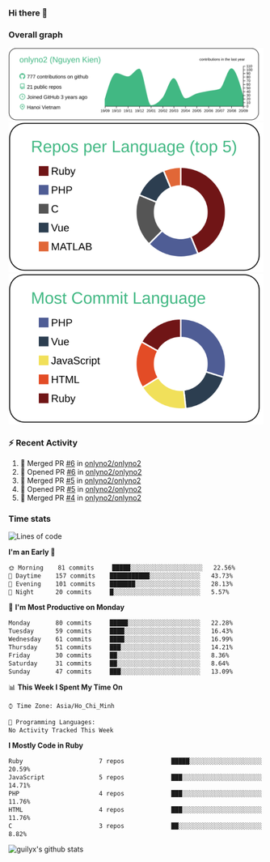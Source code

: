 ### Hi there 👋

### Overall graph
[![](https://raw.githubusercontent.com/onlyno2/onlyno2/master/profile-summary-card-output/vue/0-profile-details.svg)](https://github.com/vn7n24fzkq/github-profile-summary-cards)
[![](https://raw.githubusercontent.com/onlyno2/onlyno2/master/profile-summary-card-output/vue/1-repos-per-language.svg)](https://github.com/vn7n24fzkq/github-profile-summary-cards)
[![](https://raw.githubusercontent.com/onlyno2/onlyno2/master/profile-summary-card-output/vue/2-most-commit-language.svg)](https://github.com/vn7n24fzkq/github-profile-summary-cards)

### :zap: Recent Activity
<!--START_SECTION:activity-->
1. 🎉 Merged PR [#6](https://github.com//onlyno2/onlyno2/pull/6) in [onlyno2/onlyno2](https://github.com//onlyno2/onlyno2)
2. 💪 Opened PR [#6](https://github.com//onlyno2/onlyno2/pull/6) in [onlyno2/onlyno2](https://github.com//onlyno2/onlyno2)
3. 🎉 Merged PR [#5](https://github.com//onlyno2/onlyno2/pull/5) in [onlyno2/onlyno2](https://github.com//onlyno2/onlyno2)
4. 💪 Opened PR [#5](https://github.com//onlyno2/onlyno2/pull/5) in [onlyno2/onlyno2](https://github.com//onlyno2/onlyno2)
5. 🎉 Merged PR [#4](https://github.com//onlyno2/onlyno2/pull/4) in [onlyno2/onlyno2](https://github.com//onlyno2/onlyno2)
<!--END_SECTION:activity-->

### Time stats
<!--START_SECTION:waka-->
![Lines of code](https://img.shields.io/badge/From%20Hello%20World%20I%27ve%20Written-11.0%20million%20lines%20of%20code-blue)

**I'm an Early 🐤** 

```text
🌞 Morning    81 commits     █████░░░░░░░░░░░░░░░░░░░░   22.56% 
🌆 Daytime    157 commits    ███████████░░░░░░░░░░░░░░   43.73% 
🌃 Evening    101 commits    ███████░░░░░░░░░░░░░░░░░░   28.13% 
🌙 Night      20 commits     █░░░░░░░░░░░░░░░░░░░░░░░░   5.57%

```
📅 **I'm Most Productive on Monday** 

```text
Monday       80 commits     █████░░░░░░░░░░░░░░░░░░░░   22.28% 
Tuesday      59 commits     ████░░░░░░░░░░░░░░░░░░░░░   16.43% 
Wednesday    61 commits     ████░░░░░░░░░░░░░░░░░░░░░   16.99% 
Thursday     51 commits     ███░░░░░░░░░░░░░░░░░░░░░░   14.21% 
Friday       30 commits     ██░░░░░░░░░░░░░░░░░░░░░░░   8.36% 
Saturday     31 commits     ██░░░░░░░░░░░░░░░░░░░░░░░   8.64% 
Sunday       47 commits     ███░░░░░░░░░░░░░░░░░░░░░░   13.09%

```


📊 **This Week I Spent My Time On** 

```text
⌚︎ Time Zone: Asia/Ho_Chi_Minh

💬 Programming Languages: 
No Activity Tracked This Week

```

**I Mostly Code in Ruby** 

```text
Ruby                     7 repos             █████░░░░░░░░░░░░░░░░░░░░   20.59% 
JavaScript               5 repos             ███░░░░░░░░░░░░░░░░░░░░░░   14.71% 
PHP                      4 repos             ███░░░░░░░░░░░░░░░░░░░░░░   11.76% 
HTML                     4 repos             ███░░░░░░░░░░░░░░░░░░░░░░   11.76% 
C                        3 repos             ██░░░░░░░░░░░░░░░░░░░░░░░   8.82%

```



<!--END_SECTION:waka-->
<!--
**onlyno2/onlyno2** is a ✨ _special_ ✨ repository because its `README.md` (this file) appears on your GitHub profile.

Here are some ideas to get you started:

- 🔭 I’m currently working on ...
- 🌱 I’m currently learning ...
- 👯 I’m looking to collaborate on ...
- 🤔 I’m looking for help with ...
- 💬 Ask me about ...
- 📫 How to reach me: ...
- 😄 Pronouns: ...
- ⚡ Fun fact: ...
-->

![guilyx's github stats](https://github-readme-stats.vercel.app/api?username=onlyno2&show_icons=true&hide_border=true)
